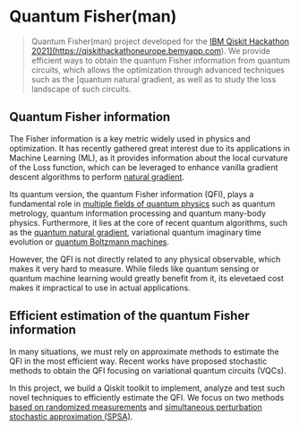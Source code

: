 # Quantum Fisher(man)
> Quantum Fisher(man) project developed for the <a href='https://quantum-journal.org/papers/q-2020-05-25-269/pdf/'>IBM Qiskit Hackathon 2021](https://qiskithackathoneurope.bemyapp.com). We provide efficient ways to obtain the quantum Fisher information from quantum circuits, which allows the optimization through advanced techniques such as the [quantum natural gradient</a>, as well as to study the loss landscape of such circuits. 


## Quantum Fisher information

The Fisher information is a key metric widely used in physics and optimization. It has recently gathered great interest due to its applications in Machine Learning (ML), as it provides information about the local curvature of the Loss function, which can be leveraged to enhance vanilla gradient descent algorithms to perform [natural gradient](https://direct.mit.edu/neco/article/10/2/251/6143/Natural-Gradient-Works-Efficiently-in-Learning).

Its quantum version, the quantum Fisher information (QFI), plays a fundamental role in [multiple fields of quantum physics](https://arxiv.org/abs/2103.15191) such as quantum metrology, quantum information processing and quantum many-body physics. Furthermore, it lies at the core of recent quantum algorithms, such as the [quantum natural gradient](https://quantum-journal.org/papers/q-2020-05-25-269/pdf/), variational quantum imaginary time evolution or [quantum Boltzmann machines](https://journals.aps.org/prx/abstract/10.1103/PhysRevX.8.021050).

However, the QFI is not directly related to any physical observable, which makes it very hard to measure. While fileds like quantum sensing or quantum machine learning would greatly benefit from it, its elevetaed cost makes it impractical to use in actual applications. 

## Efficient estimation of the quantum Fisher information

In many situations, we must rely on approximate methods to estimate the QFI in the most efficient way. Recent works have proposed stochastic methods to obtain the QFI focusing on variational quantum circuits (VQCs).

In this project, we build a Qiskit toolkit to implement, analyze and test such novel techniques to efficiently estimate the QFI. We focus on two methods [based on randomized measurements](https://arxiv.org/abs/2104.00519) and [simultaneous perturbation stochastic approximation (SPSA)](https://arxiv.org/abs/2103.09232).
